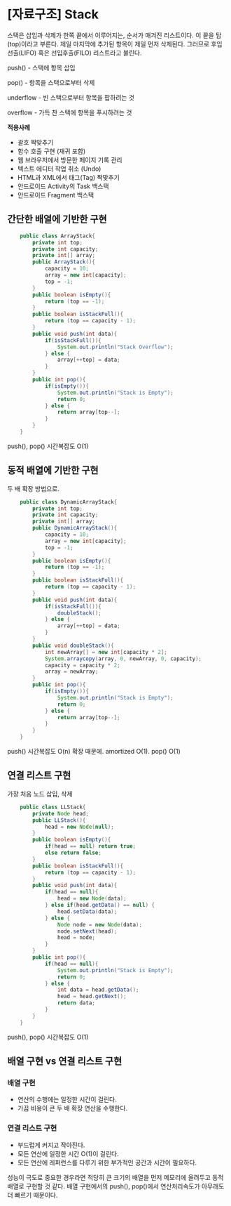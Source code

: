 # [자료구조] Stack

스택은 삽입과 삭제가 한쪽 끝에서 이루어지는, 순서가 매겨진 리스트이다. 이 끝을 탑(top)이라고 부른다. 제일 마지막에 추가된 항목이 제일 먼저 삭제된다. 그러므로 후입선출(LIFO) 혹은 선입후출(FILO) 리스트라고 불린다.

push() - 스택에 항목 삽입

pop() - 항목을 스택으로부터 삭제

underflow - 빈 스택으로부터 항목을 팝하려는 것

overflow - 가득 찬 스택에 항목을 푸시하려는 것

**적용사례**

- 괄호 짝맞추기
- 함수 호출 구현 (재귀 포함)
- 웹 브라우저에서 방문한 페이지 기록 관리
- 텍스트 에디터 작업 취소 (Undo)
- HTML과 XML에서 태그(Tag) 짝맞추기
- 안드로이드 Activity의 Task 백스택
- 안드로이드 Fragment 백스택

## 간단한 배열에 기반한 구현
```java
    public class ArrayStack{
    	private int top;
    	private int capacity;
    	private int[] array;
    	public ArrayStack(){
    		capacity = 10;
    		array = new int[capacity];
    		top = -1;
    	}
    	public boolean isEmpty(){
    		return (top == -1);
    	}
    	public boolean isStackFull(){
    		return (top == capacity - 1);
    	}
    	public void push(int data){
    		if(isStackFull()){
    			System.out.println("Stack Overflow");
    		} else {
    			array[++top] = data;
    		}
    	}
    	public int pop(){
    		if(isEmpty()){
    			System.out.println("Stack is Empty");
    			return 0;
    		} else {
    			return array[top--];
    		}
    	}
    }
```
push(), pop() 시간복잡도 O(1)

## 동적 배열에 기반한 구현

두 배 확장 방법으로.
```java
    public class DynamicArrayStack{
    	private int top;
    	private int capacity;
    	private int[] array;
    	public DynamicArrayStack(){
    		capacity = 10;
    		array = new int[capacity];
    		top = -1;
    	}
    	public boolean isEmpty(){
    		return (top == -1);
    	}
    	public boolean isStackFull(){
    		return (top == capacity - 1);
    	}
    	public void push(int data){
    		if(isStackFull()){
    			doubleStack();
    		} else {
    			array[++top] = data;
    		}
    	}
    	public void doubleStack(){
    		int newArray[] = new int[capacity * 2];
    		System.arraycopy(array, 0, newArray, 0, capacity);
    		capacity = capacity * 2;
    		array = newArray;
    	}
    	public int pop(){
    		if(isEmpty()){
    			System.out.println("Stack is Empty");
    			return 0;
    		} else {
    			return array[top--];
    		}
    	}
    }
```
push() 시간복잡도 O(n) 확장 때문에. amortized O(1). pop() O(1)

## 연결 리스트 구현

가장 처음 노드 삽입, 삭제
```java
    public class LLStack{
    	private Node head;
    	public LLStack(){
    		head = new Node(null);
    	}
    	public boolean isEmpty(){
    		if(head == null) return true;
    		else return false;
    	}
    	public boolean isStackFull(){
    		return (top == capacity - 1);
    	}
    	public void push(int data){
    		if(head == null){
    			head = new Node(data);
    		} else if(head.getData() == null) {
    			head.setData(data);
    		} else {
    			Node node = new Node(data);
    			node.setNext(head);
    			head = node;
    		}
    	}
    	public int pop(){
    		if(head == null){
    			System.out.println("Stack is Empty");
    			return 0;
    		} else {
    			int data = head.getData();
    			head = head.getNext();
    			return data;
    		}
    	}
    }
```
push(), pop() 시간복잡도 O(1)

## 배열 구현 vs 연결 리스트 구현

### 배열 구현

- 연산의 수행에는 일정한 시간이 걸린다.
- 가끔 비용이 큰 두 배 확장 연산을 수행한다.

### 연결 리스트 구현

- 부드럽게 커지고 작아진다.
- 모든 연산에 일정한 시간 O(1)이 걸린다.
- 모든 연산에 레퍼런스를 다루기 위한 부가적인 공간과 시간이 필요하다.

성능이 극도로 중요한 경우라면 적당히 큰 크기의 배열을 먼저 메모리에 올려두고 동적 배열로 구현할 것 같다. 배열 구현에서의 push(), pop()에서 연산처리속도가 아무래도 더 빠르기 때문이다.
